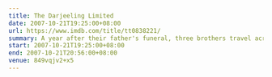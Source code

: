 ```yaml
---
title: The Darjeeling Limited
date: 2007-10-21T19:25:00+08:00
url: https://www.imdb.com/title/tt0838221/
summary: A year after their father's funeral, three brothers travel across India by train in an attempt to bond with each other.
start: 2007-10-21T19:25:00+08:00
end: 2007-10-21T20:56:00+08:00
venue: 849vqjv2+x5
---
```

